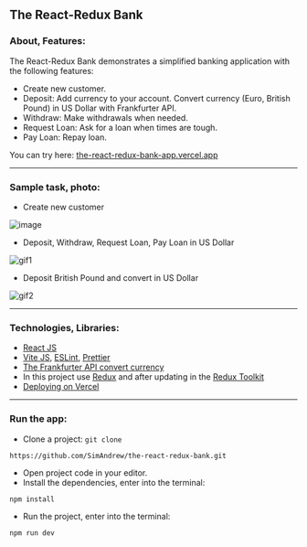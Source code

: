 ## The React-Redux Bank

### About, Features:

The React-Redux Bank demonstrates a simplified banking application with the following features:

- Create new customer.
- Deposit: Add currency to your account. Convert currency (Euro, British Pound) in US Dollar with Frankfurter API.
- Withdraw: Make withdrawals when needed.
- Request Loan: Ask for a loan when times are tough.
- Pay Loan: Repay loan.

You can try here: [the-react-redux-bank-app.vercel.app](https://the-react-redux-bank-app.vercel.app/)

---

### Sample task, photo:

- Create new customer

![image](https://github.com/SimAndrew/the-react-redux-bank/assets/44125451/123137b0-192a-424d-aa1f-d8cc59dcf231)

- Deposit, Withdraw, Request Loan, Pay Loan in US Dollar

![gif1](https://github.com/SimAndrew/the-react-redux-bank/assets/44125451/fa1f3cc8-c52b-4518-9b2d-0767bb347321)

- Deposit British Pound and convert in US Dollar

![gif2](https://github.com/SimAndrew/the-react-redux-bank/assets/44125451/c3b01650-d724-4aca-8c37-62a2994a67ff)

---

### Technologies, Libraries:

- [React JS](https://react.dev/)
- [Vite JS](https://vitejs.dev/), [ESLint](https://eslint.org/), [Prettier](https://prettier.io/)
- [The Frankfurter API convert currency](https://www.frankfurter.app/docs/)
- In this project use [Redux](https://redux.js.org/) and after updating in
  the [Redux Toolkit](https://redux-toolkit.js.org)
- [Deploying on Vercel](https://vercel.com/)

---

### Run the app:

- Clone a project: `git clone`

```
https://github.com/SimAndrew/the-react-redux-bank.git
```

- Open project code in your editor.
- Install the dependencies, enter into the terminal:

```
npm install
```

- Run the project, enter into the terminal:

```
npm run dev
```
